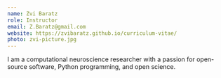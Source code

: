 ```yaml
---
name: Zvi Baratz
role: Instructor
email: Z.Baratz@gmail.com
website: https://zvibaratz.github.io/curriculum-vitae/
photo: zvi-picture.jpg
---
```


I am a computational neuroscience researcher with a passion for open-source
software, Python programming, and open science.
